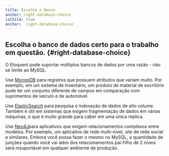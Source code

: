 ```yaml
---
title: Escolha o Banco
anchor: right-database-choice
isChild: true
anchor:  right-database-choice
---
```


## Escolha o banco de dados certo para o trabalho em questão. {#right-database-choice}

O Eloquent pode suportar múltiplos bancos de dados por uma razão - não se limite ao MySQL.

 Use [MongoDB](https://github.com/jenssegers/Laravel-MongoDB) para registros que possuem atributos que variam muito. Por exemplo, em um sistema de inventário, um produto de material de escritório pode ter um conjunto diferente de campos em comparação com suprimentos de veículo e de automóvel.

 Use [ElasticSearch](https://github.com/elasticquent/Elasticquent) para pesquisa e indexação de dados de alto volume. Também é útil em sistemas que exigem fragmentação de dados em várias máquinas, o que é muito grande para caber em uma única réplica.

 Use [Neo4J](https://github.com/Vinelab/NeoEloquent)para aplicativos que exigem relacionamentos complexos entre modelos. Por exemplo, um aplicativo de rede multi-nível, site de rede social e similares. Embora você possa fazer o mesmo no MySQL, a quantidade de junções quando você vai além dos relacionamentos pai-filho de 2 níveis será insuportável em qualquer ambiente de produção.